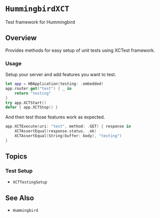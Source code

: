 # ``HummingbirdXCT``

Test framework for Hummingbird

## Overview

Provides methods for easy setup of unit tests using XCTest framework. 

### Usage

Setup your server and add features you want to test.

```swift
let app = HBApplication(testing: .embedded)
app.router.get("test") { _ in
    return "testing"
}
try app.XCTStart()
defer { app.XCTStop() }
```

And then test those features work as expected.

```swift
app.XCTExecute(uri: "test", method: .GET) { response in
    XCTAssertEqual(response.status, .ok)
    XCTAssertEqual(String(buffer: body), "testing")
}
```

## Topics

### Test Setup

- ``XCTTestingSetup``

## See Also

- ``Hummingbird``


